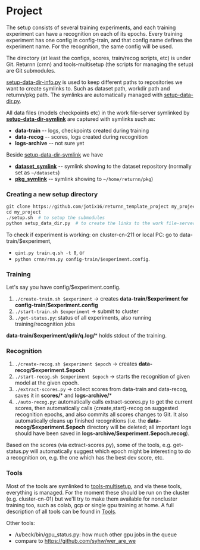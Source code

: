 # Project
The setup consists of several training experiments, and each training experiment can have a recognition on each of its epochs.
Every training experiment has one config in config-train, and that config name defines the experiment name. For the recognition, the same config will be used.

The directory (at least the configs, scores, train/recog scripts, etc) is under Git.
Returnn (crnn) and tools-multisetup (the scripts for managing the setup) are Git submodules.

[setup-data-dir-info.py](setup-data-dir-info.py) is used to keep different paths to repositories 
we want to create symlinks to. Such as dataset path, workdir path and returnn/pkg path.
The symlinks are automatically managed with [setup-data-dir.py](setup-data-dir.py). 

All data files (models checkpoints etc) in the work file-server 
symlinked by [**setup-data-dir-symlink**](setup-data-dir-symlink) are captured with symlinks such as:
- **data-train** -- logs, checkpoints created during training
- **data-recog** -- scores, logs created during recognition
- **logs-archive** -- not sure yet

Beside [setup-data-dir-symlink](setup-data-dir-symlink) we have
- [**dataset_symlink**](dataset_symlink) -- symlink showing to the dataset repository (normally set as `~/datasets`)
- [**pkg_symlink**](pkg_symlink) -- symlink showing to `~/home/returnn/pkg`)

### Creating a new setup directory
``` python
git clone https://github.com/jotix16/returnn_template_project my_project  # could clone an arbitrary project
cd my_project
./setup.sh  # to setup the submodules
python setup_data_dir.py  # to create the links to the work file-servers such as dataset/ and setup-data-dir-symlink/ ..
```
To check if experiment is working: on cluster-cn-211 or local PC: go to data-train/$experiment, 
- `qint.py train.q.sh -t 0`, or 
- `python crnn/rnn.py config-train/$experiment.config`.

### Training
Let's say you have config/$experiment.config.
1. `./create-train.sh $experiment` -> creates **data-train/\$experiment for config-train/\$experiment.config**
2. `./start-train.sh $experiment` -> submit to cluster
3. `./get-status.py`: status of all experiments, also running training/recognition jobs

**data-train/$experiment/qdir/q.log/*** holds stdout of the training.


### Recognition
1. `./create-recog.sh $experiment $epoch` -> creates **data-recog/\$experiment.$epoch**
2. `./start-recog.sh $experiment $epoch` -> starts the recognition of given model at the given epoch.
3. `./extract-scores.py` -> collect scores from data-train and data-recog, saves it in **scores/*** and **logs-archive/***
4. `./auto-recog.py`: automatically calls extract-scores.py to get the current
  scores, then automatically calls {create,start}-recog on suggested recognition
  epochs, and also commits all scores changes to Git. It also automatically
  cleans up finished recognitions (i.e. the **data-recog/\$experiment.\$epoch**
  directory will be deleted; all important logs should have been saved in
  **logs-archive/\$experiment.\$epoch.recog**).

Based on the scores (via extract-scores.py), some of the tools, e.g. get-status.py will automatically suggest which epoch might be interesting to do a recognition on, e.g. the one which has the best dev score, etc.


### Tools
Most of the tools are symlinked to [tools-multisetup](https://github.com/jotix16/tools-multisetup/tree/master), and via these tools, everything is managed. 
For the moment these should be run on the cluster (e.g. cluster-cn-01) but we'll
try to make them available for noncluster training too, such as colab, gcp or
single gpu training at home. A full description of all tools can be found in [Tools](Tools.md).

Other tools:
* /u/beck/bin/gpu_status.py: how much other gpu jobs in the queue
* compare to https://github.com/syhw/wer_are_we
